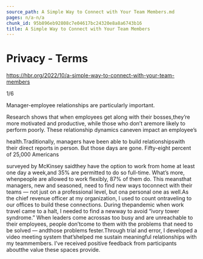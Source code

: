 ```yaml
---
source_path: A Simple Way to Connect with Your Team Members.md
pages: n/a-n/a
chunk_id: 95b896eb92808c7e04617bc24320e8a8a6743b16
title: A Simple Way to Connect with Your Team Members
---
```

# Privacy - Terms

https://hbr.org/2022/10/a-simple-way-to-connect-with-your-team-members

1/6

Manager-employee relationships are particularly important.

Research shows that when employees get along with their bosses,they’re more motivated and productive, while those who don’t aremore likely to perform poorly. These relationship dynamics caneven impact an employee’s

health.Traditionally, managers have been able to build relationshipswith their direct reports in person. But those days are gone. Fifty-eight percent of 25,000 Americans

surveyed by McKinsey saidthey have the option to work from home at least one day a week,and 35% are permitted to do so full-time. What’s more, whenpeople are allowed to work flexibly, 87% of them do. This meansthat managers, new and seasoned, need to find new ways toconnect with their teams — not just on a professional level, but ona personal one as well.As the chief revenue officer at my organization, I used to count ontraveling to our offices to build these connections. During thepandemic when work travel came to a halt, I needed to find a newway to avoid “ivory tower syndrome.” When leaders come acrossas too busy and are unreachable to their employees, people don’tcome to them with the problems that need to be solved — andthose problems fester.Through trial and error, I developed a video meeting system that’shelped me sustain meaningful relationships with my teammembers. I’ve received positive feedback from participants aboutthe value these spaces provide.
